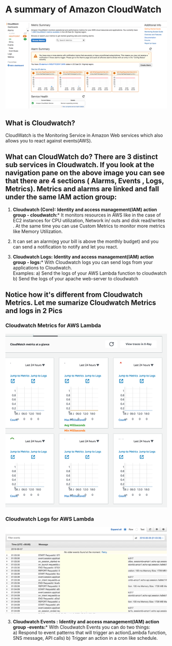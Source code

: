 
# A summary of Amazon CloudWatch 


![Example Cloudwatch Dashboard](https://raw.githubusercontent.com/ravsau/aws-cloudwatch-review/master/cloudwatch.png)

## What is Cloudwatch?
CloudWatch is the Monitoring Service in Amazon Web services which also allows you to react against events(AWS). 

## What can CloudWatch do? There are 3 distinct sub services in Cloudwatch. If you look at the navigation pane on the above image you can see that there are 4 sections ( Alarms, Events , Logs, Metrics). Metrics and alarms are linked and fall under the same IAM action group: 
                

1) **Cloudwatch (Core):** 
**Identity and access management(IAM) action group - cloudwatch:***
It monitors  resources in AWS like in the case of EC2 instances for CPU utilization, Network in/ outs and disk read/writes . At the same time you can use Custom Metrics to monitor more metrics like Memory Utilization.
2) It can set an alarm(eg your bill is above the monthly budget) and you can send a notification to notify and let you react.


2) **Cloudwatch Logs:**
**Identity and access management(IAM) action group - logs:***
With Cloudwatch logs you can send logs from your applications to Cloudwatch.\
Examples:
a) Send the logs of your AWS Lambda function to cloudwatch
b) Send the logs of your apache web-server to cloudwatch 

## Notice how it's different from Cloudwatch Metrics. Let me sumarize Cloudwatch Metrics and logs in 2 Pics

### Cloudwatch Metrics for AWS Lambda

![Lambda Metrics](https://raw.githubusercontent.com/ravsau/aws-cloudwatch-review/master/lambda-metrics.png)

### Cloudwatch Logs for AWS Lambda
![Lambda Logs](https://raw.githubusercontent.com/ravsau/aws-cloudwatch-review/master/lambda-logs.png)

3) **Cloudwatch Events :**
**Identity and access management(IAM) action group -events:***
With Cloudwatch Events you can do two things:\
a) Respond to event patterns that will trigger an action(Lambda function, SNS message, API calls)
b) Trigger an action in a cron like schedule.
